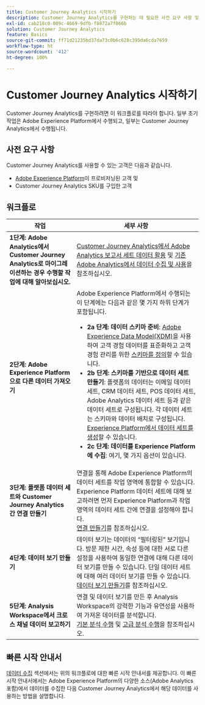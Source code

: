 ```yaml
---
title: Customer Journey Analytics 시작하기
description: Customer Journey Analytics를 구현하는 데 필요한 사전 요구 사항 및 워크플로를 이해합니다.
exl-id: cab218c0-009c-4669-9dfb-f8872a7f066b
solution: Customer Journey Analytics
feature: Basics
source-git-commit: ff71d21235bd37da73c0b6c628c395da6cda7659
workflow-type: ht
source-wordcount: '412'
ht-degree: 100%

---
```


# Customer Journey Analytics 시작하기

Customer Journey Analytics를 구현하려면 이 워크플로를 따라야 합니다. 일부 초기 작업은 Adobe Experience Platform에서 수행되고, 일부는 Customer Journey Analytics에서 수행됩니다.

## 사전 요구 사항

Customer Journey Analytics를 사용할 수 있는 고객은 다음과 같습니다.

* [Adobe Experience Platform](https://www.adobe.com/kr/experience-platform.html)이 프로비저닝된 고객 및
* Customer Journey Analytics SKU를 구입한 고객

## 워크플로

| 작업 | 세부 사항 |
| --- | --- |
| **1단계: Adobe Analytics에서 Customer Journey Analytics로 마이그레이션하는 경우 수행할 작업에 대해 알아보십시오.** | [Customer Journey Analytics에서 Adobe Analytics 보고서 세트 데이터 활용](/help/getting-started/aa-vs-cja/aa-data-in-cja.md) 및 [기존 Adobe Analytics에서 데이터 수집 및 사용](../data-ingestion/analytics.md)을 참조하십시오. |
| **2단계: Adobe Experience Platform으로 다른 데이터 가져오기** | Adobe Experience Platform에서 수행되는 이 단계에는 다음과 같은 몇 가지 하위 단계가 포함됩니다.<ul><li>**2a 단계: 데이터 스키마 준비**: [Adobe Experience Data Model(XDM)](https://experienceleague.adobe.com/docs/experience-platform/xdm/home.html?lang=ko-KR)을 사용하여 고객 경험 데이터를 표준화하고 고객 경험 관리를 위한 [스키마를 정의](https://experienceleague.adobe.com/docs/experience-platform/xdm/tutorials/create-schema-ui.html?lang=ko-KR)할 수 있습니다.</li><li>**2b 단계: 스키마를 기반으로 데이터 세트 만들기**: 플랫폼의 데이터는 이메일 데이터 세트, CRM 데이터 세트, POS 데이터 세트, Adobe Analytics 데이터 세트 등과 같은 데이터 세트로 구성됩니다. 각 데이터 세트는 스키마와 데이터 배치로 구성됩니다. [Experience Platform에서 데이터 세트를 생성](https://experienceleague.adobe.com/docs/platform-learn/getting-started-for-data-architects-and-data-engineers/create-datasets.html?lang=ko-KR)할 수 있습니다.</li><li>**2c 단계: 데이터를 Experience Platform에 수집**: 여기, 몇 가지 옵션이 있습니다.</li></ul> |
| **3단계: 플랫폼 데이터 세트와 Customer Journey Analytics 간 연결 만들기** | 연결을 통해 Adobe Experience Platform의 데이터 세트를 작업 영역에 통합할 수 있습니다. Experience Platform 데이터 세트에 대해 보고하려면 먼저 Experience Platform과 작업 영역의 데이터 세트 간에 연결을 설정해야 합니다.<br>[연결 만들기](/help/connections/create-connection.md)를 참조하십시오. |
| **4단계: 데이터 보기 만들기** | 데이터 보기는 데이터의 “필터링된” 보기입니다. 방문 제한 시간, 속성 등에 대한 서로 다른 설정을 사용하여 동일한 연결에 대해 다른 데이터 보기를 만들 수 있습니다. 단일 데이터 세트에 대해 여러 데이터 보기를 만들 수 있습니다.<br>[데이터 보기 만들기](/help/data-views/create-dataview.md)를 참조하십시오. |
| **5단계: Analysis Workspace에서 크로스 채널 데이터 보고하기** | 연결 및 데이터 보기를 만든 후 Analysis Workspace의 강력한 기능과 유연성을 사용하여 가져온 데이터를 분석합니다.<br>[기본 분석 수행](/help/analysis-workspace/perform-basic-analysis.md) 및 [고급 분석 수행](/help/analysis-workspace/perform-adv-analysis.md)을 참조하십시오. |

## 빠른 시작 안내서

[데이터 수집](../data-ingestion/data-ingestion.md) 섹션에서는 위의 워크플로에 대한 빠른 시작 안내서를 제공합니다. 이 빠른 시작 안내서에서는 Adobe Experience Platform의 다양한 소스(Adobe Analytics 포함)에서 데이터를 수집한 다음 Customer Journey Analytics에서 해당 데이터를 사용하는 방법을 설명합니다.
